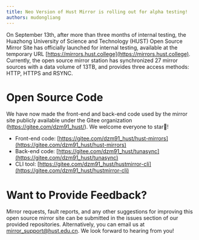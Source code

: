 ```yaml
---
title: Neo Version of Hust Mirror is rolling out for alpha testing!
authors: mudongliang
---
```


On September 13th, after more than three months of internal testing, the Huazhong University of Science and Technology (HUST) Open Source Mirror Site has officially launched for internal testing, available at the temporary URL [https://mirrors.hust.college](https://mirrors.hust.college). Currently, the open source mirror station has synchronized 27 mirror sources with a data volume of 13TB, and provides three access methods: HTTP, HTTPS and RSYNC.

# Open Source Code
We have now made the front-end and back-end code used by the mirror site publicly available under the Gitee organization (https://gitee.com/dzm91_hust/). We welcome everyone to star🌟!

- Front-end code: [https://gitee.com/dzm91_hust/hust-mirrors](https://gitee.com/dzm91_hust/hust-mirrors)
- Back-end code: [https://gitee.com/dzm91_hust/tunasync](https://gitee.com/dzm91_hust/tunasync)
- CLI tool: [https://gitee.com/dzm91_hust/hustmirror-cli](https://gitee.com/dzm91_hust/hustmirror-cli)

# Want to Provide Feedback?
Mirror requests, fault reports, and any other suggestions for improving this open source mirror site can be submitted in the issues section of our provided repositories. Alternatively, you can email us at mirror_support@hust.edu.cn. We look forward to hearing from you!
